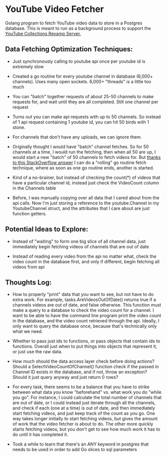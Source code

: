 # YouTube Video Fetcher

Golang program to fetch YouTube video data to store in a Postgres database. This is meant to run as a background process to support the [YouTube Collections Revamp Server.](https://github.com/GabeMeister/Youtube-Collections-Revamp-Server)

## Data Fetching Optimization Techniques:

- Just synchronously calling to youtube api once per youtube id is extremely slow

- Created a go routine for every youtube channel in database (6,000+ channels). Uses many open sockets. 6,000+ "threads" is a little too much

- You can "batch" together requests of about 25-50 channels to make requests for, and wait until they are all completed. Still one channel per request

- Turns out you can make api requests with up to 50 channels. So instead of 1 api request containing 1 youtube id, you can hit 50 birds with 1 stone.

- For channels that don't have any uploads, we can ignore them.

- Originally thought I would have "batch" channel fetches. So for 50 channels at a time, I would run the fetching, then when all 50 are up, I would start a new "batch" of 50 channels to fetch videos for. But [thanks to this StackOverflow answer](http://stackoverflow.com/a/25324090/1751481) I can do a "rolling" go routine fetch technique, where as soon as one go routine ends, another is started.

- Kind of a no-brainer, but instead of checking the count(*) of videos that have a particular channel id, instead just check the VideoCount column in the Channels table

- Before, I was manually copying over all data that I cared about from the api calls. Now I'm just storing a reference to the youtube.Channel in my YoutubeChannel struct, and the attributes that I care about are just function getters.

## Potential Ideas to Explore:

- Instead of "waiting" to form one big slice of all channel data, just immediately begin fetching videos of channels that are out of date

- Instead of reading every video from the api no matter what, check the video count in the database first, and only if different, begin fetching all videos from api

## Thoughts Log:

- How to properly "print" data that you want to see, but not have to do extra work. For example, tasks.AreVideosOutOfDate() returns true if a channels videos are out of date, and false otherwise. This function must make a query to a database to check the video count for a channel. I want to be able to have the command line program print the video count in the database, and the video count retrieved through the api. Ideally, I only want to query the database once, because that's technically only what we need. 

- Whether to pass just ids to functions, or pass objects that contain ids to functions. Overall just when to put things into objects that represent it, or just use the raw data.

- How much should the data access layer check before doing actions? Should a SelectVideoCountOfChannel() function check if the passed in Channel ID exists in the database, and if not, throw an exception? Should it just query anyway and just return 0 rows?

- For every task, there seems to be a balance that you have to strike between what data you know "beforehand" vs. what work you do "while you go". For instance, I could calculate the total number of channels that are out of date, or I could instead just iterate through all the channels, and check if each (one at a time) is out of date, and then immediately start fetching videos, and just keep track of the count as you go. One way takes longer initially to start fetching videos, but gives the amount of work that the video fetcher is about to do. The other more quickly starts fetching videos, but you don't get to see how much work it has to do until it has completed it.

- Took a while to learn that there's an ANY keyword in postgres that needs to be used in order to add Go slices to sql parameters
